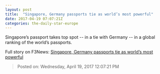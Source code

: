 ```yaml
---
layout: post
title:  "Singapore, Germany passports tie as world’s most powerful"
date: 2017-04-19 07:07:21Z
categories: the-daily-star-europe
---
```


Singapore’s passport takes top spot -- in a tie with Germany -- in a global ranking of the world’s passports.


Full story on F3News: [Singapore, Germany passports tie as world’s most powerful](http://www.f3nws.com/n/Xj4VeH)

> Posted on: Wednesday, April 19, 2017 12:07:21 PM
